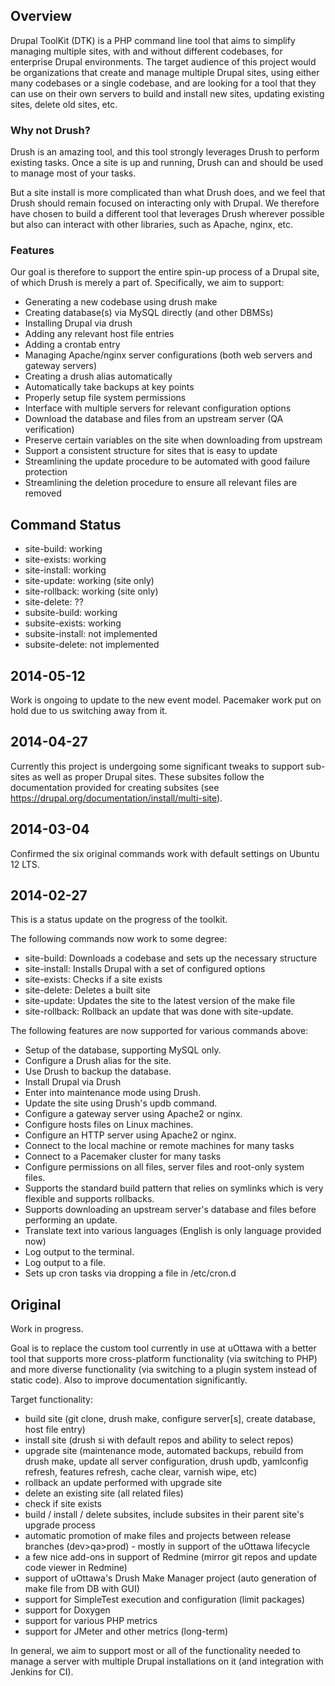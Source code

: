 ## Overview

Drupal ToolKit (DTK) is a PHP command line tool that aims to simplify managing
multiple sites, with and without different codebases, for enterprise Drupal 
environments. The target audience of this project would be organizations that
create and manage multiple Drupal sites, using either many codebases or a 
single codebase, and are looking for a tool that they can use on their own
servers to build and install new sites, updating existing sites, delete old 
sites, etc.

### Why not Drush?

Drush is an amazing tool, and this tool strongly leverages Drush to perform
existing tasks. Once a site is up and running, Drush can and should be used
to manage most of your tasks.

But a site install is more complicated than what Drush does, and we feel that
Drush should remain focused on interacting only with Drupal. We therefore have
chosen to build a different tool that leverages Drush wherever possible but
also can interact with other libraries, such as Apache, nginx, etc.

### Features

Our goal is therefore to support the entire spin-up process of a Drupal site, of
which Drush is merely a part of. Specifically, we aim to support:

- Generating a new codebase using drush make
- Creating database(s) via MySQL directly (and other DBMSs)
- Installing Drupal via drush
- Adding any relevant host file entries
- Adding a crontab entry
- Managing Apache/nginx server configurations (both web servers and gateway 
  servers)
- Creating a drush alias automatically
- Automatically take backups at key points
- Properly setup file system permissions
- Interface with multiple servers for relevant configuration options
- Download the database and files from an upstream server (QA verification)
- Preserve certain variables on the site when downloading from upstream
- Support a consistent structure for sites that is easy to update
- Streamlining the update procedure to be automated with good failure protection
- Streamlining the deletion procedure to ensure all relevant files are removed

## Command Status

- site-build: working
- site-exists: working
- site-install: working
- site-update: working (site only)
- site-rollback: working (site only)
- site-delete: ??
- subsite-build: working
- subsite-exists: working
- subsite-install: not implemented
- subsite-delete: not implemented

## 2014-05-12

Work is ongoing to update to the new event model. Pacemaker work put on hold
due to us switching away from it.

## 2014-04-27

Currently this project is undergoing some significant tweaks to support
sub-sites as well as proper Drupal sites. These subsites follow the 
documentation provided for creating subsites (see 
https://drupal.org/documentation/install/multi-site).

## 2014-03-04

Confirmed the six original commands work with default settings on
Ubuntu 12 LTS.

## 2014-02-27

This is a status update on the progress of the toolkit.

The following commands now work to some degree:
- site-build: Downloads a codebase and sets up the necessary structure
- site-install: Installs Drupal with a set of configured options
- site-exists: Checks if a site exists
- site-delete: Deletes a built site
- site-update: Updates the site to the latest version of the make file
- site-rollback: Rollback an update that was done with site-update.

The following features are now supported for various commands above:
- Setup of the database, supporting MySQL only.
- Configure a Drush alias for the site.
- Use Drush to backup the database.
- Install Drupal via Drush
- Enter into maintenance mode using Drush.
- Update the site using Drush's updb command.
- Configure a gateway server using Apache2 or nginx.
- Configure hosts files on Linux machines.
- Configure an HTTP server using Apache2 or nginx.
- Connect to the local machine or remote machines for many tasks
- Connect to a Pacemaker cluster for many tasks
- Configure permissions on all files, server files and root-only system files.
- Supports the standard build pattern that relies on symlinks which is very
  flexible and supports rollbacks.
- Supports downloading an upstream server's database and files before performing
  an update.
- Translate text into various languages (English is only language provided now)
- Log output to the terminal.
- Log output to a file.
- Sets up cron tasks via dropping a file in /etc/cron.d

## Original

Work in progress.

Goal is to replace the custom tool currently in use at uOttawa with a better tool that supports more cross-platform functionality (via switching to PHP) and more diverse functionality (via switching to a plugin system instead of static code). Also to improve documentation significantly.

Target functionality:
- build site (git clone, drush make, configure server[s], create database, host file entry)
- install site (drush si with default repos and ability to select repos)
- upgrade site (maintenance mode, automated backups, rebuild from drush make, update all server configuration, drush updb, yamlconfig refresh, features refresh, cache clear, varnish wipe, etc)
- rollback an update performed with upgrade site
- delete an existing site (all related files)
- check if site exists
- build / install / delete subsites, include subsites in their parent site's upgrade process
- automatic promotion of make files and projects between release branches (dev>qa>prod) - mostly in support of the uOttawa lifecycle
- a few nice add-ons in support of Redmine (mirror git repos and update code viewer in Redmine)
- support of uOttawa's Drush Make Manager project (auto generation of make file from DB with GUI)
- support for SimpleTest execution and configuration (limit packages)
- support for Doxygen
- support for various PHP metrics 
- support for JMeter and other metrics (long-term)

In general, we aim to support most or all of the functionality needed to manage a server with multiple Drupal installations on it (and integration with Jenkins for CI).
